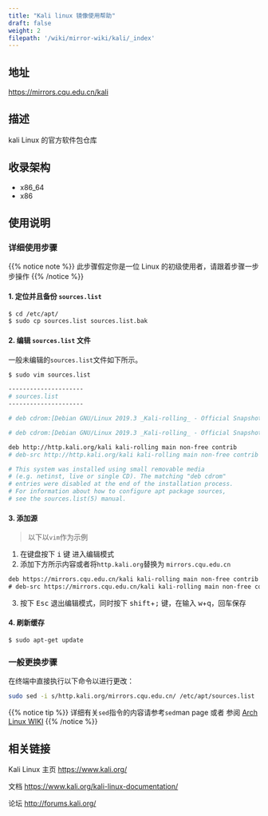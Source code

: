 ```yaml
---
title: "Kali linux 镜像使用帮助"
draft: false
weight: 2
filepath: '/wiki/mirror-wiki/kali/_index'
---
```

## 地址
https://mirrors.cqu.edu.cn/kali
## 描述
kali Linux 的官方软件包仓库
## 收录架构

- x86_64
- x86

## 使用说明
### 详细使用步骤
{{% notice note %}}
此步骤假定你是一位 Linux 的初级使用者，请跟着步骤一步步操作
{{% /notice %}}

#### 1. 定位并且备份 `sources.list`

```bash
$ cd /etc/apt/
$ sudo cp sources.list sources.list.bak
```

#### 2. 编辑 `sources.list` 文件
一般未编辑的`sources.list`文件如下所示。

```bash
$ sudo vim sources.list

---------------------
# sources.list
---------------------

# deb cdrom:[Debian GNU/Linux 2019.3 _Kali-rolling_ - Official Snapshot amd64 LIVE/INSTALL Binary 20190827-10:52]/ kali-last-snapshot contrib main non-free

# deb cdrom:[Debian GNU/Linux 2019.3 _Kali-rolling_ - Official Snapshot amd64 LIVE/INSTALL Binary 20190827-10:52]/ kali-last-snapshot contrib main non-free

deb http://http.kali.org/kali kali-rolling main non-free contrib
# deb-src http://http.kali.org/kali kali-rolling main non-free contrib

# This system was installed using small removable media
# (e.g. netinst, live or single CD). The matching "deb cdrom"
# entries were disabled at the end of the installation process.
# For information about how to configure apt package sources,
# see the sources.list(5) manual.
```

#### 3. 添加源

> 以下以`vim`作为示例

1. 在键盘按下 <kbd>i</kbd> 键 进入编辑模式
2. 添加下方所示内容或者将`http.kali.org`替换为 `mirrors.cqu.edu.cn`

```txt
deb https://mirrors.cqu.edu.cn/kali kali-rolling main non-free contrib
# deb-src https://mirrors.cqu.edu.cn/kali kali-rolling main non-free contrib
```

3. 按下 <kbd>Esc</kbd> 退出编辑模式，同时按下 <kbd>shift</kbd>+<kbd>;</kbd> 键，在输入 <kbd>w</kbd>+<kbd>q</kbd>，回车保存

#### 4. 刷新缓存

```bash
$ sudo apt-get update
```

### 一般更换步骤

在终端中直接执行以下命令以进行更改：
```bash
sudo sed -i s/http.kali.org/mirrors.cqu.edu.cn/ /etc/apt/sources.list
```


{{% notice tip %}}
详细有关`sed`指令的内容请参考`sed`man page 或者 参阅 [Arch Linux WIKI](https://wiki.archlinux.org/index.php/Core_utilities#Essentials)
{{% /notice %}}


## 相关链接
Kali Linux 主页
https://www.kali.org/

文档
https://www.kali.org/kali-linux-documentation/

论坛
http://forums.kali.org/
